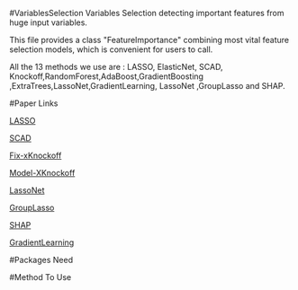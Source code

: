 #VariablesSelection
Variables Selection detecting  important features from huge input variables.

This file provides a class "FeatureImportance" combining most vital feature selection models, which is convenient for users to call.

All the 13 methods we use are : LASSO, ElasticNet, SCAD, Knockoff,RandomForest,AdaBoost,GradientBoosting ,ExtraTrees,LassoNet,GradientLearning,  LassoNet ,GroupLasso and SHAP.

#Paper Links  

[LASSO](https://www.jstor.org/stable/2346178)

[SCAD](https://andrewcharlesjones.github.io/journal/scad.html)

[Fix-xKnockoff](https://arxiv.org/pdf/1404.5609.pdf)

[Model-XKnockoff](https://arxiv.org/pdf/1610.02351.pdf)

[LassoNet](https://arxiv.org/pdf/1907.12207.pdf)

[GroupLasso](http://www.columbia.edu/~my2550/papers/glasso.final.pdf)

[SHAP](https://proceedings.neurips.cc/paper_files/paper/2017/file/8a20a8621978632d76c43dfd28b67767-Paper.pdf)

[GradientLearning](https://jmlr.csail.mit.edu/papers/volume7/mukherjee06a/mukherjee06a.pdf)

#Packages Need


#Method To Use





